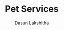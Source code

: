 ---
is_programmatic_layout_5: true
draft: false
title: Pet Services
snippet: Pet Services
image:
  src: /images/pseo/best-work-management-tools-for-pet-services.jpg
  alt: pet services, task management, resource management, productivity
publishDate: 2024-12-14
category: ""
author: Dasun Lakshitha
tags:
  - petservices
  - Tips
  - Open-Source
  - Team
content_01: |
    The pet services industry is dynamic and customer-centric, with professionals managing a variety of tasks from grooming to training and pet sitting. Effective task management tools are essential for ensuring seamless operations, as they help teams prioritize appointments, track client needs, and maintain high standards of care, ultimately enhancing customer satisfaction and business growth.',
content_02: |
    Worklenz supports pet service providers by streamlining task management, improving scheduling, and enhancing collaboration.
description: Discover the best work management tools for pet services including WorkLenz, designed for your specific needs.
related: [best-work-management-tools-for-hospitality, best-work-management-tools-for-retail, best-work-management-tools-for-luxury-goods, best-work-management-tools-for-wedding-planning]
---